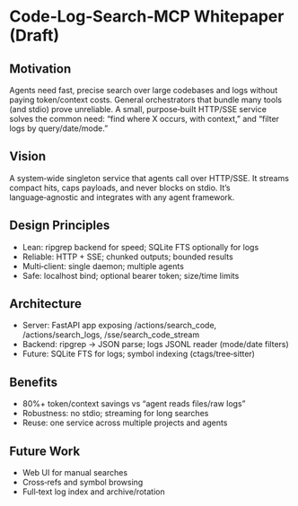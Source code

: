# Code‑Log‑Search‑MCP Whitepaper (Draft)

## Motivation
Agents need fast, precise search over large codebases and logs without paying token/context costs. General orchestrators that bundle many tools (and stdio) prove unreliable. A small, purpose‑built HTTP/SSE service solves the common need: “find where X occurs, with context,” and “filter logs by query/date/mode.”

## Vision
A system‑wide singleton service that agents call over HTTP/SSE. It streams compact hits, caps payloads, and never blocks on stdio. It’s language‑agnostic and integrates with any agent framework.

## Design Principles
- Lean: ripgrep backend for speed; SQLite FTS optionally for logs
- Reliable: HTTP + SSE; chunked outputs; bounded results
- Multi‑client: single daemon; multiple agents
- Safe: localhost bind; optional bearer token; size/time limits

## Architecture
- Server: FastAPI app exposing /actions/search_code, /actions/search_logs, /sse/search_code_stream
- Backend: ripgrep → JSON parse; logs JSONL reader (mode/date filters)
- Future: SQLite FTS for logs; symbol indexing (ctags/tree‑sitter)

## Benefits
- 80%+ token/context savings vs “agent reads files/raw logs”
- Robustness: no stdio; streaming for long searches
- Reuse: one service across multiple projects and agents

## Future Work
- Web UI for manual searches
- Cross‑refs and symbol browsing
- Full‑text log index and archive/rotation
